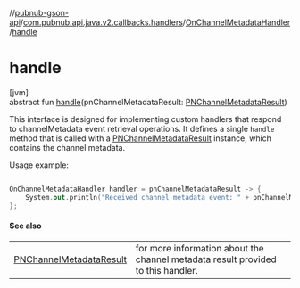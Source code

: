 //[pubnub-gson-api](../../../index.md)/[com.pubnub.api.java.v2.callbacks.handlers](../index.md)/[OnChannelMetadataHandler](index.md)/[handle](handle.md)

# handle

[jvm]\
abstract fun [handle](handle.md)(pnChannelMetadataResult: [PNChannelMetadataResult](../../com.pubnub.api.java.models.consumer.objects_api.channel/-p-n-channel-metadata-result/index.md))

 This interface is designed for implementing custom handlers that respond to channelMetadata event retrieval operations. It defines a single `handle` method that is called with a [PNChannelMetadataResult](../../com.pubnub.api.java.models.consumer.objects_api.channel/-p-n-channel-metadata-result/index.md) instance, which contains the channel metadata. 

 Usage example: 

```kotlin

OnChannelMetadataHandler handler = pnChannelMetadataResult -> {
    System.out.println("Received channel metadata event: " + pnChannelMetadataResult.getEvent());
};

```

#### See also

| | |
|---|---|
| [PNChannelMetadataResult](../../com.pubnub.api.java.models.consumer.objects_api.channel/-p-n-channel-metadata-result/index.md) | for more information about the channel metadata result provided to this handler. |
